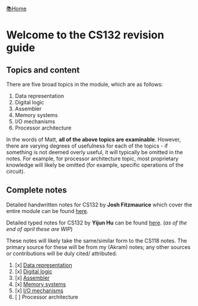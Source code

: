 <flex style="display:flex; justify-content:space-between;">
<a href="../index.html">📚Home</a>
</flex>

# Welcome to the CS132 revision guide

## Topics and content

There are five broad topics in the module, which are as follows:

1. Data representation
2. Digital logic
3. Assembler
4. Memory systems
5. I/O mechanisms
6. Processor architecture

In the words of Matt, **all of the above topics are examinable**. However, there are varying degrees of usefulness for each of the topics - if something is not deemed overly useful, it will typically be omitted in the notes. For example, for processor architecture topic, most proprietary knowledge will likely be omitted (for example, specific operations of the circuit).

## Complete notes

Detailed handwritten notes for CS132 by **Josh Fitzmaurice** which cover the entire module can be found [here](./CS132_full.pdf).


Detailed typed notes for CS132 by **Yijun Hu** can be found [here](https://adrakaris.github.io/blog-cs/cs132/index.html). (*as of the end of april these are WIP*)

These notes will likely take the same/similar form to the CS118 notes. The primary source for these will be from my (Akram) notes; any other sources or contributions will be duly cited/ attributed.

1. [x] [Data representation](part1.html)
2. [x] [Digital logic](part2.html)
3. [x] [Assembler](part3.html)
4. [x] [Memory systems](part4.html)
5. [x] [I/O mechanisms](part5.html)
6. [ ] Processor architecture
